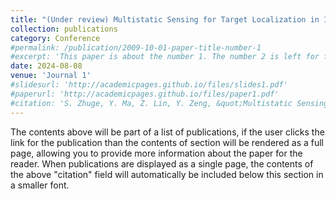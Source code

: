 ```yaml
---
title: "(Under review) Multistatic Sensing for Target Localization in ISAC Systems with Dynamic and Unknown-location Transmitters"
collection: publications
category: Conference
#permalink: /publication/2009-10-01-paper-title-number-1
#excerpt: 'This paper is about the number 1. The number 2 is left for future work.'
date: 2024-08-08
venue: 'Journal 1'
#slidesurl: 'http://academicpages.github.io/files/slides1.pdf'
#paperurl: 'http://academicpages.github.io/files/paper1.pdf'
#citation: 'S. Zhuge, Y. Ma, Z. Lin, Y. Zeng, &quot;Multistatic Sensing for Target Localization in ISAC Systems with Dynamic and Unknown-location Transmitters&quot;, <i>Journal 1</i>. 1(1).'
---
```


The contents above will be part of a list of publications, if the user clicks the link for the publication than the contents of section will be rendered as a full page, allowing you to provide more information about the paper for the reader. When publications are displayed as a single page, the contents of the above "citation" field will automatically be included below this section in a smaller font.
